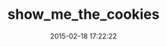 ---
layout: post
title:  "show_me_the_cookies"
repo:   "nruth/show_me_the_cookies"
date:   2015-02-18 17:22:22
gemurl: https://github.com/nruth/show_me_the_cookies
---